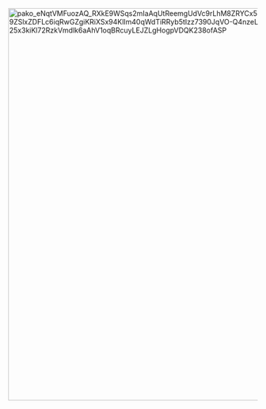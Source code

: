 <img width="969" height="792" alt="pako_eNqtVMFuozAQ_RXkE9WSqs2mIaAqUtReemgUdVc9rLhM8ZRYCx5k7KqbKP9eYyCEJNtTuMD4Me_NPI-9ZSlxZDFLc6iqRwGZgiKRiXSx94KlIm40qWdTiRRyb5tIzz7390JqVO-Q4nzeLP3QlILyr9qoBFMdhBXmmAqS0DL5v7QSMvMKF9m_dr3qogSF-Zp-25x3kiKl72RzkVmdlk6aAhV1oqBRcuyLEJZLgHogpVDQK238ofASP" src="https://github.com/user-attachments/assets/df19510e-ad69-4285-95a0-7a56ba27ba06" />
